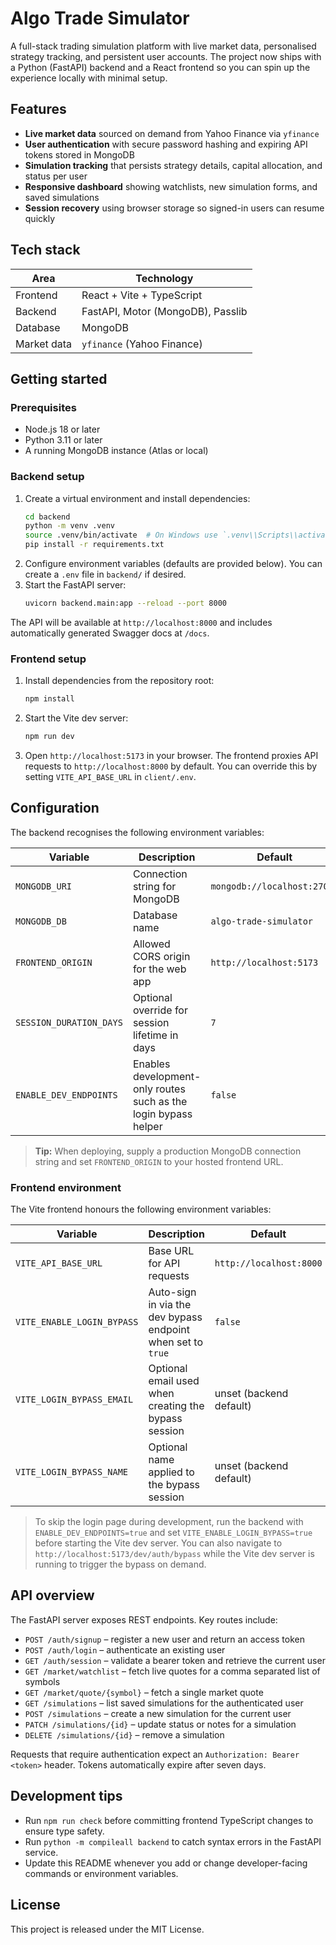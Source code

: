 # Algo Trade Simulator

A full-stack trading simulation platform with live market data, personalised strategy tracking, and persistent user accounts. The project now ships with a Python (FastAPI) backend and a React frontend so you can spin up the experience locally with minimal setup.

## Features

- **Live market data** sourced on demand from Yahoo Finance via `yfinance`
- **User authentication** with secure password hashing and expiring API tokens stored in MongoDB
- **Simulation tracking** that persists strategy details, capital allocation, and status per user
- **Responsive dashboard** showing watchlists, new simulation forms, and saved simulations
- **Session recovery** using browser storage so signed-in users can resume quickly

## Tech stack

| Area     | Technology |
|----------|------------|
| Frontend | React + Vite + TypeScript |
| Backend  | FastAPI, Motor (MongoDB), Passlib |
| Database | MongoDB |
| Market data | `yfinance` (Yahoo Finance) |

## Getting started

### Prerequisites

- Node.js 18 or later
- Python 3.11 or later
- A running MongoDB instance (Atlas or local)

### Backend setup

1. Create a virtual environment and install dependencies:
   ```bash
   cd backend
   python -m venv .venv
   source .venv/bin/activate  # On Windows use `.venv\\Scripts\\activate`
   pip install -r requirements.txt
   ```
2. Configure environment variables (defaults are provided below). You can create a `.env` file in `backend/` if desired.
3. Start the FastAPI server:
   ```bash
   uvicorn backend.main:app --reload --port 8000
   ```

The API will be available at `http://localhost:8000` and includes automatically generated Swagger docs at `/docs`.

### Frontend setup

1. Install dependencies from the repository root:
   ```bash
   npm install
   ```
2. Start the Vite dev server:
   ```bash
   npm run dev
   ```
3. Open `http://localhost:5173` in your browser. The frontend proxies API requests to `http://localhost:8000` by default. You can override this by setting `VITE_API_BASE_URL` in `client/.env`.

## Configuration

The backend recognises the following environment variables:

| Variable | Description | Default |
|----------|-------------|---------|
| `MONGODB_URI` | Connection string for MongoDB | `mongodb://localhost:27017` |
| `MONGODB_DB` | Database name | `algo-trade-simulator` |
| `FRONTEND_ORIGIN` | Allowed CORS origin for the web app | `http://localhost:5173` |
| `SESSION_DURATION_DAYS` | Optional override for session lifetime in days | `7` |
| `ENABLE_DEV_ENDPOINTS` | Enables development-only routes such as the login bypass helper | `false` |

> **Tip:** When deploying, supply a production MongoDB connection string and set `FRONTEND_ORIGIN` to your hosted frontend URL.

### Frontend environment

The Vite frontend honours the following environment variables:

| Variable | Description | Default |
|----------|-------------|---------|
| `VITE_API_BASE_URL` | Base URL for API requests | `http://localhost:8000` |
| `VITE_ENABLE_LOGIN_BYPASS` | Auto-sign in via the dev bypass endpoint when set to `true` | `false` |
| `VITE_LOGIN_BYPASS_EMAIL` | Optional email used when creating the bypass session | unset (backend default) |
| `VITE_LOGIN_BYPASS_NAME` | Optional name applied to the bypass session | unset (backend default) |

> To skip the login page during development, run the backend with `ENABLE_DEV_ENDPOINTS=true` and set `VITE_ENABLE_LOGIN_BYPASS=true` before starting the Vite dev server.
> You can also navigate to `http://localhost:5173/dev/auth/bypass` while the Vite dev server is running to trigger the bypass on demand.

## API overview

The FastAPI server exposes REST endpoints. Key routes include:

- `POST /auth/signup` – register a new user and return an access token
- `POST /auth/login` – authenticate an existing user
- `GET /auth/session` – validate a bearer token and retrieve the current user
- `GET /market/watchlist` – fetch live quotes for a comma separated list of symbols
- `GET /market/quote/{symbol}` – fetch a single market quote
- `GET /simulations` – list saved simulations for the authenticated user
- `POST /simulations` – create a new simulation for the current user
- `PATCH /simulations/{id}` – update status or notes for a simulation
- `DELETE /simulations/{id}` – remove a simulation

Requests that require authentication expect an `Authorization: Bearer <token>` header. Tokens automatically expire after seven days.

## Development tips

- Run `npm run check` before committing frontend TypeScript changes to ensure type safety.
- Run `python -m compileall backend` to catch syntax errors in the FastAPI service.
- Update this README whenever you add or change developer-facing commands or environment variables.

## License

This project is released under the MIT License.
